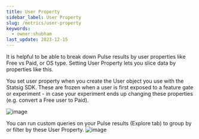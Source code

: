 ```yaml
---
title: User Property
sidebar_label: User Property
slug: /metrics/user-property
keywords:
  - owner:shubham
last_update: 2023-12-15
---
```


It is  helpful to be able to break down Pulse results by user properties like Free vs Paid, or OS type. Setting User Property lets you slice data by properties like this. 

You set user property when you create the User object you use with the Statsig SDK. These are frozen when a user is first exposed to a feature gate or experiment - in case your experiment ends up changing these properties (e.g. convert a Free user to Paid). 

![image](https://user-images.githubusercontent.com/31516123/226679274-01705500-48ee-44d4-8a5c-cbc49d97d0b2.png)

You can run custom queries on your Pulse results (Explore tab) to group by or filter by these User Property.
![image](https://user-images.githubusercontent.com/31516123/226679816-5c7d393f-80e2-4670-8978-fc607b5fbe1a.png)
